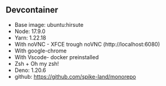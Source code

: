 ## Devcontainer

- Base image: ubuntu:hirsute
- Node: 17.9.0
- Yarn: 1.22.18
- With noVNC - XFCE trough noVNC (http://localhost:6080)
- With google-chrome
- With Vscode- docker preinstalled
- Zsh + Oh my zsh!
- Deno: 1.20.6
- github: https://github.com/spike-land/monorepo
